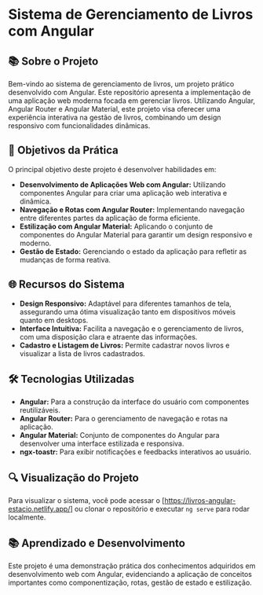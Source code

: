 # Sistema de Gerenciamento de Livros com Angular

## 📚 Sobre o Projeto
Bem-vindo ao sistema de gerenciamento de livros, um projeto prático desenvolvido com Angular. Este repositório apresenta a implementação de uma aplicação web moderna focada em gerenciar livros. Utilizando Angular, Angular Router e Angular Material, este projeto visa oferecer uma experiência interativa na gestão de livros, combinando um design responsivo com funcionalidades dinâmicas.

## 🎯 Objetivos da Prática
O principal objetivo deste projeto é desenvolver habilidades em:

- **Desenvolvimento de Aplicações Web com Angular:** Utilizando componentes Angular para criar uma aplicação web interativa e dinâmica.
- **Navegação e Rotas com Angular Router:** Implementando navegação entre diferentes partes da aplicação de forma eficiente.
- **Estilização com Angular Material:** Aplicando o conjunto de componentes do Angular Material para garantir um design responsivo e moderno.
- **Gestão de Estado:** Gerenciando o estado da aplicação para refletir as mudanças de forma reativa.

## 🌐 Recursos do Sistema
- **Design Responsivo:** Adaptável para diferentes tamanhos de tela, assegurando uma ótima visualização tanto em dispositivos móveis quanto em desktops.
- **Interface Intuitiva:** Facilita a navegação e o gerenciamento de livros, com uma disposição clara e atraente das informações.
- **Cadastro e Listagem de Livros:** Permite cadastrar novos livros e visualizar a lista de livros cadastrados.

## 🛠️ Tecnologias Utilizadas
- **Angular:** Para a construção da interface do usuário com componentes reutilizáveis.
- **Angular Router:** Para o gerenciamento de navegação e rotas na aplicação.
- **Angular Material:** Conjunto de componentes do Angular para desenvolver uma interface estilizada e responsiva.
- **ngx-toastr:** Para exibir notificações e feedbacks interativos ao usuário.

## 🔍 Visualização do Projeto
Para visualizar o sistema, você pode acessar o [https://livros-angular-estacio.netlify.app/] ou clonar o repositório e executar `ng serve` para rodar localmente.

## 📚 Aprendizado e Desenvolvimento
Este projeto é uma demonstração prática dos conhecimentos adquiridos em desenvolvimento web com Angular, evidenciando a aplicação de conceitos importantes como componentização, rotas, gestão de estado e estilização.
